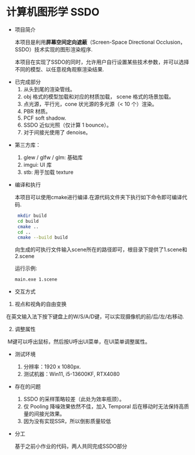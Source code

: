 # 计算机图形学 SSDO

- 项目简介  

  本项目是利用**屏幕空间定向遮蔽**（Screen-Space Directional Occlusion，SSDO）技术实现的图形渲染程序.  

  本项目在实现了SSDO的同时，允许用户自行设置某些技术参数，并可以选择不同的模型、以任意视角观察渲染结果.

* 已完成部分
  1. 从头到尾的渲染管线。
  2. obj 格式的模型加载和对应的材质加载， scene 格式的场景加载。
  3. 点光源，平行光，cone 状光源的多光源（< 10 个）渲染。
  4. PBR 材质。
  5. PCF soft shadow.
  6. SSDO 近似光照（仅计算 1 bounce）。
  7. 对于间接光使用了 denoise。

- 第三方库：

  1. glew / glfw / glm: 基础库
  2. imgui: UI 库
  3. stb: 用于加载 texture

- 编译和执行

  本项目可以使用cmake进行编译.在源代码文件夹下执行如下命令即可编译代码.

   ```bash
    mkdir build 
    cd build
    cmake ..
    cd ..
    cmake --build build
   ```

  向生成的可执行文件输入scene所在的路径即可，根目录下提供了1.scene和2.scene

  运行示例:

  ```bash
  main.exe 1.scene
  ```

- 交互方式

1. 视点和视角的自由变换

​	在英文输入法下按下键盘上的W/S/A/D键，可以实现摄像机的前/后/左/右移动.

2. 调整属性

​	M键可以呼出鼠标，然后按U呼出UI菜单，在UI菜单调整属性。

* 测试环境

  1. 分辨率：1920 x 1080px.
  2. 测试机器：Win11, i5-13600KF, RTX4080


* 存在的问题

  1. SSDO 的采样策略较差（此处为效率瓶颈）。
  2. 仅 Pooling 降噪效果依然不佳，加入 Temporal 后在移动时无法保持高质量的间接光效果。
  3. 因为没有实现SSR，所以倒影质量较低

* 分工

  基于之前小作业的代码，两人共同完成SSDO部分
